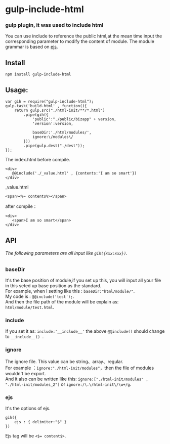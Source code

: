 # gulp-include-html

### gulp plugin, it was used to include html

You can use include to reference the public html,at the mean time input the corresponding parameter to modify the content of module. The module grammar is based on [ejs](https://github.com/mde/ejs).

## Install
```
npm install gulp-include-html
```

## Usage:
```
var gih = require("gulp-include-html");
gulp.task('build-html' , function(){
    return gulp.src("./html-init/**/*.html")
        .pipe(gih({
            'public':"./public/bizapp" + version,
            'version':version,
            
            baseDir:'./html/modules/',
            ignore:\/modules\/
        }))
        .pipe(gulp.dest("./dest"));
});
```

The index.html before compile.
```
<div>
   @@include('./_value.html' , {contents:'I am so smart'})
</div>
```
    
_value.html    
```
<span><%= contents%></span>
```   

after compile：
```
<div>
   <span>I am so smart</span>
</div>
```

## API

###### The following parameters are all input like `gih({xxx:xxx})`.

### baseDir

It's the base position of module,if you set up this, you will input all your file in this seted up base position as the standard.<br>
For example, when I setting like this : `baseDir:"html/module/"`. <br>
My code is : `@@include('test');`. <br>
And then the file path of the module will be explain as: `html/module/test.html`.

### include
If you set it as: `include:'__include__'`  the above  `@@include()` should change to  `__include__() `.

### ignore
The ignore file. This value can be string、array、regular.<br> 
For example ：`ignore:"./html-init/modules"`，then the file of modules wouldn't be export.<br>
And it also can be written like this: `ignore:["./html-init/modules" , "./html-init/modules_2"]` or `ignore:/\.\/html-init\/\w+/g`.

### ejs
It's the options of ejs.
```
gih({
    ejs : { delimiter:"$" }
})
```
Ejs tag will be `<$= content$>`.
